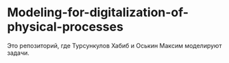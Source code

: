 # Modeling-for-digitalization-of-physical-processes
Это репозиторий, где Турсункулов Хабиб и Оськин Максим моделируют задачи.
